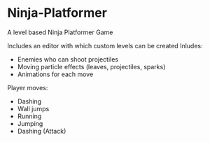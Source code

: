# Ninja-Platformer
A level based Ninja Platformer Game

Includes an editor with which custom levels can be created
Inludes: 
- Enemies who can shoot projectiles
- Moving particle effects (leaves, projectiles, sparks)
- Animations for each move

Player moves:
- Dashing
- Wall jumps
- Running
- Jumping
- Dashing (Attack)
